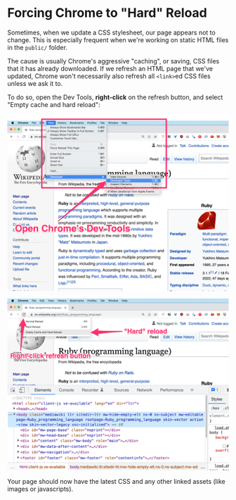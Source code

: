 # Forcing Chrome to "Hard" Reload

Sometimes, when we update a CSS stylesheet, our page appears not to change. This is especially frequent when we're working on static HTML files in the `public/` folder.

The cause is usually Chrome's aggressive "caching", or saving, CSS files that it has already downloaded. If we refresh an HTML page that we've updated, Chrome won't necessarily also refresh all `<link>`ed CSS files unless we ask it to.

To do so, open the Dev Tools, **right-click** on the refresh button, and select "Empty cache and hard reload":

![](/assets/hard-refresh-dev-tools.png)

![](/assets/hard-refresh-right-click-refresh.png)

Your page should now have the latest CSS and any other linked assets (like images or javascripts).
